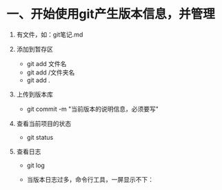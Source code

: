 # 一、开始使用git产生版本信息，并管理

1. 有文件，如：git笔记.md

2. 添加到暂存区
    - git add 文件名
    - git add /文件夹名
    - git add .

3. 上传到版本库
    - git commit -m "当前版本的说明信息，必须要写"

4. 查看当前项目的状态
    - git status

5. 查看日志
    - git log
    
    - 当版本日志过多，命令行工具，一屏显示不下：









        






